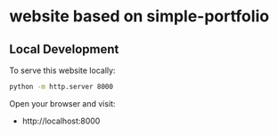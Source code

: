 # website based on simple-portfolio

## Local Development

To serve this website locally:

```bash
python -m http.server 8000
```

Open your browser and visit:

- http://localhost:8000

